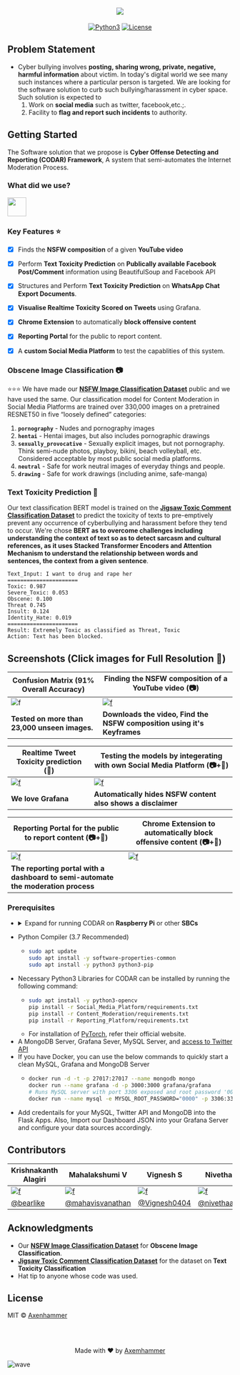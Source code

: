 <h1 align="center">
  <img src="https://imgur.com/4v9ghOJ.png">
</h1>
<p align="center">
<a href=""><img title="Python3" src="https://img.shields.io/badge/Python-3-yellow?style=for-the-badge&logo=python"></a>
<a href=""><img title="License" src="https://img.shields.io/badge/License-MIT-brightgreen?style=for-the-badge&logo="></a>
</p>



## Problem Statement
- Cyber bullying involves **posting, sharing wrong, private, negative, harmful information** about victim. In today's digital world we see many such instances where a particular person is targeted. We are looking for the software solution to curb such bullying/harassment in cyber space. Such solution is expected to 
  1. Work on **social media** such as twitter, facebook,etc.;. 
  2. Facility to **flag and report such incidents** to authority.


## Getting Started
The Software solution that we propose is **Cyber Offense Detecting and Reporting (CODAR) Framework**, A system that semi-automates the Internet Moderation Process.

### What did we use?
<a href="https://github.com/axenhammer/CODAR/network/dependencies"><img height="42" src="https://i.imgur.com/4bUNd79.png" /></a>

### Key Features :star:
- [X] Finds the **NSFW composition** of a given **YouTube video**
- [X] Perform **Text Toxicity Prediction** on **Publically available Facebook Post/Comment** information using BeautifulSoup and Facebook API
- [X] Structures and Perform **Text Toxicity Prediction** on **WhatsApp Chat Export Documents**.
- [X] **Visualise Realtime Toxicity Scored on Tweets** using Grafana.
- [X] **Chrome Extension** to automatically **block offensive content**
- [X] **Reporting Portal** for the public to report content.
- [X] A **custom Social Media Platform** to test the capablities of this system.


### Obscene Image Classification 📷
:star::star::star: We have made our **[NSFW Image Classification Dataset](https://www.kaggle.com/krishnaalagiri/nsfw-image-classification)** public and we have used the same. Our classification model for Content Moderation in Social Media Platforms are trained over 330,000 images on a pretrained RESNET50 in five “loosely defined” categories:
1. **`pornography`** - Nudes and pornography images
2. **`hentai`** - Hentai images, but also includes pornographic drawings
3. **`sexually_provocative`** - Sexually explicit images, but not pornography. Think semi-nude photos, playboy, bikini, beach volleyball, etc. Considered acceptable by most public social media platforms.
4. **`neutral`** - Safe for work neutral images of everyday things and people.
5. **`drawing`** - Safe for work drawings (including anime, safe-manga)


### Text Toxicity Prediction 💬
Our text classification BERT model is trained on the **[Jigsaw Toxic Comment Classification Dataset](https://www.kaggle.com/c/jigsaw-toxic-comment-classification-challenge/data)** to predict the toxicity of texts to pre-emptively prevent any occurrence of cyberbullying and harassment before they tend to occur. We're chose **BERT as to overcome challenges including understanding the context of text so as to detect sarcasm and cultural references, as it uses Stacked Transformer Encoders and Attention Mechanism to understand the relationship between words and sentences, the context from a given sentence**.  

```
Text_Input: I want to drug and rape her 
======================
Toxic: 0.987 
Severe_Toxic: 0.053 
Obscene: 0.100 
Threat 0.745 
Insult: 0.124 
Identity_Hate: 0.019 
======================
Result: Extremely Toxic as classified as Threat, Toxic 
Action: Text has been blocked. 

```

## Screenshots (Click images for Full Resolution 🎯)

| Confusion Matrix (91% Overall Accuracy) | Finding the NSFW composition of a YouTube video (📷) |
|------|-----|
| ![f](https://imgur.com/zppAC3S.jpg) | [![f](https://imgur.com/Mm3m4H3.gif)](https://i.imgur.com/8r8Zw0w.gif) |
| **Tested on more than 23,000 unseen images.** | **Downloads the video, Find the NSFW composition using it's Keyframes** |

| Realtime Tweet Toxicity prediction (💬) | Testing the models by integerating with own Social Media Platform (📷+💬) |
|------------------------------------|-------------------------------------------------------------------|
| [![f](https://imgur.com/iQWxioB.gif)](https://i.imgur.com/gINYc5i.jpg) | [![f](https://imgur.com/Sv9koRs.gif)](https://i.imgur.com/ivy2HRs.gif) |
| **We love Grafana** | **Automatically hides NSFW content also shows a disclaimer** |

| Reporting Portal for the public to report content (📷+💬) | Chrome Extension to automatically block offensive content (📷+💬) |
|------------------------------------|-------------------------------------------------------------------|
| [![f](https://imgur.com/0mWzEp6.gif)](https://i.imgur.com/bscylSA.gif) | [![f](https://imgur.com/jEM67si.gif)](https://i.imgur.com/IeBvtGs.gif) |
| **The reporting portal with a dashboard to semi-automate the moderation process** ||


### Prerequisites

<ul><li><details>
<summary>Expand for running CODAR on <b>Raspberry Pi</b> or other <b>SBCs</b></summary>
<ul><li>We&#39;d recommend atleast a <strong>Raspberry Pi 4 (4GB)</strong> preferably running <a href="https://www.raspberrypi.org/downloads/raspberry-pi-os/">Raspberry Pi OS Lite</a> from an USB 3.0 Drive and <strong>increase the swap size</strong></li>
<li>Follow this to install <strong><a href="https://gist.github.com/akaanirban/621e63237e63bb169126b537d7a1d979">PyTorch on RPi 4</a></strong></li>
</ul></li></ul></details></li></ul>
  
- Python Compiler (3.7 Recommended)
  - ```bash
    sudo apt update
    sudo apt install -y software-properties-common
    sudo apt install -y python3 python3-pip
    ```
- Necessary Python3 Libraries for CODAR can be installed by running the following command:
  - ```bash
    sudo apt install -y python3-opencv
    pip install -r Social_Media_Platform/requirements.txt
    pip install -r Content_Moderation/requirements.txt
    pip install -r Reporting_Platform/requirements.txt
    ```
  - For installation of [PyTorch](https://pytorch.org/), refer their official website. 
 - A MongoDB Server, Grafana Sever, MySQL Server, and [access to Twitter API](https://developer.twitter.com/en/apps) 
  - If you have Docker, you can use the below commands to quickly start a clean MySQL, Grafana and MongoDB Server
    - ```bash
      docker run -d -t -p 27017:27017 --name mongodb mongo
      docker run --name grafana -d -p 3000:3000 grafana/grafana
      # Runs MySQL server with port 3306 exposed and root password '0000' 
      docker run --name mysql -e MYSQL_ROOT_PASSWORD="0000" -p 3306:3306 -d mysql
      ```
- Add credentails for your MySQL, Twitter API and MongoDB into the Flask Apps. Also, Import our Dashboard JSON into your Grafana Server and configure your data sources accordingly. 



## Contributors

| Krishnakanth Alagiri | Mahalakshumi V | Vignesh S | Nivetha MK |
|----------------------|----------------|-----------|------------|
| [![f](https://avatars1.githubusercontent.com/u/39209037?s=86)](https://github.com/bearlike) | [![f](https://avatars2.githubusercontent.com/u/40058339?s=86)](https://github.com/mahavisvanathan) | [![f](https://avatars3.githubusercontent.com/u/42212364?s=86)](https://github.com/Vignesh0404) | [![f](https://avatars2.githubusercontent.com/u/43270349?s=86)](https://github.com/nivethaakm99) | 
| [@bearlike](https://github.com/bearlike) | [@mahavisvanathan](https://github.com/mahavisvanathan) | [@Vignesh0404](https://github.com/Vignesh0404) | [@nivethaakm99](https://github.com/nivethaakm99) |


## Acknowledgments
- Our **[NSFW Image Classification Dataset](https://www.kaggle.com/krishnaalagiri/nsfw-image-classification)** for **Obscene Image Classification**.
- **[Jigsaw Toxic Comment Classification Dataset](https://www.kaggle.com/c/jigsaw-toxic-comment-classification-challenge/data)** for the dataset on **Text Toxicity Classification** 
- Hat tip to anyone whose code was used.


## License
MIT © [Axenhammer](/LICENSE)


<br><br>
<p align="center">
  Made with ❤️ by <a href="https://github.com/axenhammer"> Axemhammer</a>
</p>

![wave](http://cdn.thekrishna.in/img/common/border.png)
